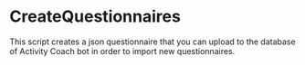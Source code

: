 # CreateQuestionnaires
This script creates a json questionnaire that you can upload to the database of Activity Coach bot in order to import new questionnaires. 
